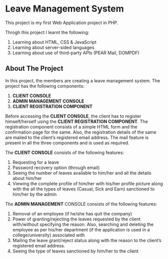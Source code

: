 # Leave Management System

This project is my first Web Application project in PHP. 

Throgh this project I learnt the following:

  1. Learning about HTML, CSS & JavaScript
  2. Learning about server-sided languages
  3. Learning about use of third-party APIs (PEAR Mail, DOMPDF)

## About The Project

In this project, the members are creating a leave management system. The project has
the following components:

  1. **CLIENT CONSOLE**
  2. **ADMIN MANAGEMENT CONSOLE**
  3. **CLIENT REGISTRATION COMPONENT**
  
Before accessing the **CLIENT CONSOLE**, the client has to register himself/herself using
the **CLIENT REGISTRATION COMPONENT**. The registration component consists of a
simple HTML form and the confirmation page for the same. Also, the registration details
of the same are mailed to the client’s registered email address. The mail feature is
present in all the three components and is used as required.

The **CLIENT CONSOLE** consists of the following features:

  1. Requesting for a leave
  2. Password recovery option (through email)
  3. Seeing the number of leaves available to him/her and all the details about
  him/her
  4. Viewing the complete profile of him/her with his/her profile picture along with
  the all the types of leaves (Casual, Sick and Earn) sanctioned to him/her by the
  admin
  
The **ADMIN MANAGEMENT** CONSOLE consists of the following features:

  1. Removal of an employee (if he/she has quit the company)
  2. Power of granting/rejecting the leaves requested by the client with/without
  specifying the reason. Also, searching and deleting the employee as per his/her
  department (if the application is used in a college/university) associated with
  3. Mailing the leave grant/reject status along with the reason to the client’s
  registered email address.
  4. Seeing the type of leaves sanctioned by him/her to the client
